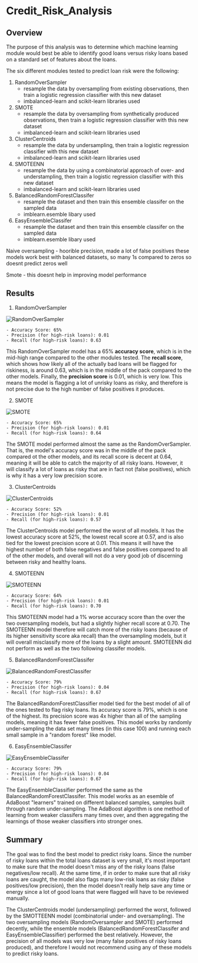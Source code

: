 # Credit_Risk_Analysis

## Overview


The purpose of this analysis was to determine which machine learning module would best be able to identify good loans versus risky loans based on a standard set of features about the loans. 

The six different modules tested to predict loan risk were the following:

1. RandomOverSampler
    - resample the data by oversampling from existing observations, then train a logistic regression classifier with this new dataset
    - imbalanced-learn and scikit-learn libraries used
2. SMOTE
    - resample the data by oversampling from synthetically produced observations, then train a logistic regression classifier with this new dataset
    - imbalanced-learn and scikit-learn libraries used
3. ClusterCentroids
    - resample the data by undersampling, then train a logistic regression classifier with this new dataset
    - imbalanced-learn and scikit-learn libraries used
4. SMOTEENN
    -  resample the data by using a combinatorial approach of over- and understampling, then train a logistic regression classifier with this new dataset
    - imbalanced-learn and scikit-learn libraries used
5. BalancedRandomForestClassifer
    - resample the dataset and then train this ensemble classifer on the sampled data
    - imblearn.esemble libary used
6. EasyEnsembleClassifer
    - resample the dataset and then train this ensemble classifer on the sampled data
    - imblearn.esemble libary used

Naive oversampling - hoorible precision, made a lot of false positives
these models work best with balanced datasets, so many 1s compared to zeros so doesnt predict zeros well

Smote - this doesnt help in improving model performance

## Results

1. RandomOverSampler

![RandomOverSampler](/Module-17-Challenge_Resources/Resources/RandomOverSampler_Results.png)

    - Accuracy Score: 65%
    - Precision (for high-risk loans): 0.01
    - Recall (for high-risk loans): 0.63

This RandomOverSampler model has a 65% **accuracy score**, which is in the mid-high range compared to the other modules tested. The **recall score**, which shows how likely all of the actually bad loans will be flagged for riskiness, is around 0.63, which is in the middle of the pack compared to the other models. Finally, the **precision score** is 0.01, which is very low. This means the model is flagging a lot of unrisky loans as risky, and therefore is not precise due to the high number of false positives it produces. 

2. SMOTE

![SMOTE](../Module-17-Challenge_Resources/Resources/SMOTE_Results.png)

    - Accuracy Score: 65%
    - Precision (for high-risk loans): 0.01
    - Recall (for high-risk loans): 0.64

The SMOTE model performed almost the same as the RandomOverSampler. That is, the model's accuracy score was in the middle of the pack compared ot the other models, and its recall score is decent at 0.64, meaning it will be able to catch the majority of all risky loans. However, it will classify a lot of loans as risky that are in fact not (false positives), which is why it has a very low precision score. 

3. ClusterCentroids

![ClusterCentroids](../Resources/ClusterCentroids_Results.png)

    - Accuracy Score: 52%
    - Precision (for high-risk loans): 0.01
    - Recall (for high-risk loans): 0.57

The ClusterCentroids model performed the worst of all models. It has the lowest accuracy score at 52%, the lowest recall score at 0.57, and is also tied for the lowest precision score at 0.01. This means it will have the highest number of both false negatives and false positives compared to all of the other models, and overall will not do a very good job of discerning between risky and healthy loans. 

4. SMOTEENN

![SMOTEENN](/Module-17-Challenge_Resources/Resources/SMOTEENN_Results.png)

    - Accuracy Score: 64%
    - Precision (for high-risk loans): 0.01
    - Recall (for high-risk loans): 0.70

This SMOTEENN model had a 1% worse accuracy score than the over the two oversampling models, but had a slightly higher recall score at 0.70. The SMOTEENN model therefore will catch more of the risky loans (because of its higher sensitivity score aka recall) than the oversampling models, but it will overall misclassify more of the loans by a slight amount. SMOTEENN did not perform as well as the two following classifer models.

5. BalancedRandomForestClassifer

![BalancedRandomForestClassifer](/Module-17-Challenge_ResourcesResources/BalRandomForestClassifer_Results.png)

    - Accuracy Score: 79%
    - Precision (for high-risk loans): 0.04
    - Recall (for high-risk loans): 0.67

The BalancedRandomForestClassifier model tied for the best model of all of the ones tested to flag risky loans. Its accuracy score is 79%, which is one of the highest. Its precision score was 4x higher than all of the sampling models, meaning it has fewer false positives. This model works by randomly under-sampling the data set many times (in this case 100) and running each small sample in a "random forest" like model. 

6. EasyEnsembleClassifer

![EasyEnsembleClassifer](/Module-17-Challenge_Resources/Results/EasyEnsembleClassifer_Results.png)

    - Accuracy Score: 79%
    - Precision (for high-risk loans): 0.04
    - Recall (for high-risk loans): 0.67

The EasyEnsembleClassifier performed the same as the BalancedRandomForestClassifer. This model works as an esemble of AdaBoost "learners" trained on different balanced samples, samples built through random under-sampling. The AdaBoost algorithm is one method of learning from weaker classifers many times over, and then aggregating the learnings of those weaker classifiers into stronger ones. 

## Summary

The goal was to find the best model to predict risky loans. Since the number of risky loans within the total loans dataset is very small, it's most important to make sure that the model doesn't miss any of the risky loans (false negatives/low recall). At the same time, if in order to make sure that all risky loans are caught, the model also flags many low-risk loans as risky (false positives/low precision), then the model doesn't really help save any time or energy since a lot of good loans that were flagged will have to be reviewed manually. 

The ClusterCentroids model (undersampling) performed the worst, followed by the SMOTTEENN model (combinatorial under- and oversampling). The two oversampling models (RandomOversampler and SMOTE) performed decently, while the ensemble models (BalancedRandomForestClassifer and EasyEnsembleClassifier) performed the best relatively. However, the precision of all models was very low (many false positives of risky loans produced), and therefore I would not recommend using any of these models to predict risky loans. 
